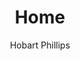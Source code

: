 ---
title: Home
type: home
layout: home
color: millmint
description: Studio MillMint produces immersive worlds through utopian storytelling and illustration.
author: Hobart Phillips
keywords: illustration, design, motion, utopia, utopianism, art, comics, comic, hobart, phillips, vekllei, millmint
---